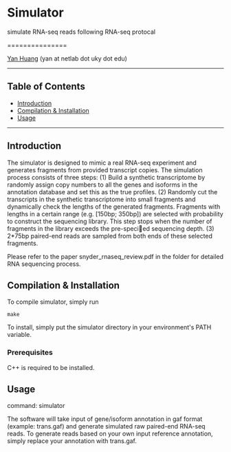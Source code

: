 Simulator
=========

simulate RNA-seq reads following RNA-seq protocal

===============

[Yan Huang](http://protocols.netlab.uky.edu/~yan) \(yan at netlab dot uky dot edu\)

* * *

Table of Contents
-----------------

* [Introduction](#introduction)
* [Compilation & Installation](#compilation)
* [Usage](#usage)

* * *

## <a name="introduction"></a> Introduction

The simulator is designed to mimic a real RNA-seq experiment and 
generates fragments from provided transcript copies. The simulation
process consists of three steps: (1) Build a synthetic transcriptome 
by randomly assign copy numbers to all the genes and isoforms in 
the annotation database and set this as the true profiles. 
(2) Randomly cut the transcripts in the synthetic transcriptome into 
small fragments and dynamically check the lengths of the generated 
fragments. Fragments with lengths in a certain range (e.g. [150bp; 350bp]) 
are selected with probability to construct the sequencing library. 
This step stops when the number of fragments in the library exceeds
the pre-specied sequencing depth. (3) 2*75bp paired-end reads are 
sampled from both ends of these selected fragments.

Please refer to the paper snyder_rnaseq_review.pdf in the folder for
detailed RNA sequencing process.


## <a name="compilation"></a> Compilation & Installation

To compile simulator, simply run
   
    make

To install, simply put the simulator directory in your environment's PATH
variable.

### Prerequisites

C++ is required to be installed. 


## <a name="usage"></a> Usage

command: simulator

The software will take input of gene/isoform annotation in gaf format 
(example: trans.gaf) and generate simulated raw paired-end RNA-seq
reads. 
To generate reads based on your own input reference annotation, simply
replace your annotation with trans.gaf.
